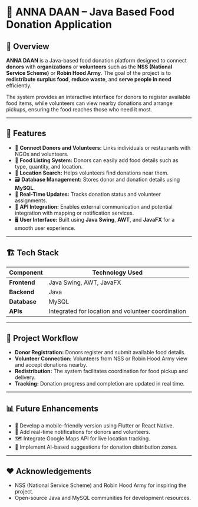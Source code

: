 # 🍱 ANNA DAAN – Java Based Food Donation Application

## 📖 Overview
**ANNA DAAN** is a Java-based food donation platform designed to connect **donors** with **organizations** or **volunteers** such as the **NSS (National Service Scheme)** or **Robin Hood Army**. The goal of the project is to **redistribute surplus food**, **reduce waste**, and **serve people in need** efficiently.  

The system provides an interactive interface for donors to register available food items, while volunteers can view nearby donations and arrange pickups, ensuring the food reaches those who need it most.

---

## 🚀 Features
- 🤝 **Connect Donors and Volunteers:** Links individuals or restaurants with NGOs and volunteers.
- 🍛 **Food Listing System:** Donors can easily add food details such as type, quantity, and location.
- 📍 **Location Search:** Helps volunteers find donations near them.
- 🗃️ **Database Management:** Stores donor and donation details using **MySQL**.
- 🔄 **Real-Time Updates:** Tracks donation status and volunteer assignments.
- 🧩 **API Integration:** Enables external communication and potential integration with mapping or notification services.
- 🖥️ **User Interface:** Built using **Java Swing**, **AWT**, and **JavaFX** for a smooth user experience.

---

## 🏗️ Tech Stack
| Component | Technology Used |
|------------|----------------|
| **Frontend** | Java Swing, AWT, JavaFX |
| **Backend** | Java |
| **Database** | MySQL |
| **APIs** | Integrated for location and volunteer coordination |

---


## 🧠 Project Workflow

-   **Donor Registration:** Donors register and submit available food details.
-   **Volunteer Connection:** Volunteers from NSS or Robin Hood Army view and accept donations nearby.
-   **Redistribution:** The system facilitates coordination for food pickup and delivery.
-   **Tracking:** Donation progress and completion are updated in real time.

---

## 📊 Future Enhancements

-   📱 Develop a mobile-friendly version using Flutter or React Native.
-   🔔 Add real-time notifications for donors and volunteers.
-   🗺️ Integrate Google Maps API for live location tracking.
-   🤖 Implement AI-based suggestions for donation distribution zones.

---

## ❤️ Acknowledgements

-   NSS (National Service Scheme) and Robin Hood Army for inspiring the project.
-   Open-source Java and MySQL communities for development resources.
